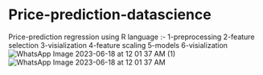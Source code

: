 # Price-prediction-datascience
Price-prediction regression  using R language :-
1-preprocessing
2-feature selection
3-visialization
4-feature scaling
5-models
6-visialization![WhatsApp Image 2023-06-18 at 12 01 37 AM (1)](https://github.com/Hagar-Ahmed-Rayan/Price-prediction-datascience/assets/73147463/8f408dd1-5270-45a7-a854-d21ab0c9c8d7)
![WhatsApp Image 2023-06-18 at 12 01 37 AM](https://github.com/Hagar-Ahmed-Rayan/Price-prediction-datascience/assets/73147463/85fa2538-40bc-4851-bcb2-a343eebcd1cd)
